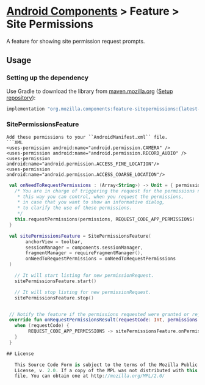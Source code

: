 # [Android Components](../../../README.md) > Feature > Site Permissions

A feature for showing site permission request prompts.

## Usage

### Setting up the dependency

Use Gradle to download the library from [maven.mozilla.org](https://maven.mozilla.org/) ([Setup repository](../../../README.md#maven-repository)):

```Groovy
implementation "org.mozilla.components:feature-sitepermissions:{latest-version}"
```

### SitePermissionsFeature

 ```
 Add these permissions to your ``AndroidManifest.xml`` file.
 ```XML
 <uses-permission android:name="android.permission.CAMERA" />
 <uses-permission android:name="android.permission.RECORD_AUDIO" />
 <uses-permission android:name="android.permission.ACCESS_FINE_LOCATION"/>
 <uses-permission android:name="android.permission.ACCESS_COARSE_LOCATION"/>
 ```

 ```kotlin
  val onNeedToRequestPermissions : (Array<String>) -> Unit = { permissions ->
    /* You are in charge of triggering the request for the permissions needed,
     * this way you can control, when you request the permissions,
     * in case that you want to show an informative dialog,
     * to clarify the use of these permissions.
     */
    this.requestPermissions(permissions, REQUEST_CODE_APP_PERMISSIONS)
  }

  val sitePermissionsFeature = SitePermissionsFeature(
        anchorView = toolbar,
        sessionManager = components.sessionManager,
        fragmentManager = requireFragmentManager(),
        onNeedToRequestPermissions = onNeedToRequestPermissions
  )

    // It will start listing for new permissionRequest.
    sitePermissionsFeature.start()

    // It will stop listing for new permissionRequest.
    sitePermissionsFeature.stop()


  // Notify the feature if the permissions requested were granted or rejected.
  override fun onRequestPermissionsResult(requestCode: Int, permissions: Array<String>, grantResults: IntArray) {
    when (requestCode) {
         REQUEST_CODE_APP_PERMISSIONS -> sitePermissionsFeature.onPermissionsResult(grantResults)
    }
  }

## License

    This Source Code Form is subject to the terms of the Mozilla Public
    License, v. 2.0. If a copy of the MPL was not distributed with this
    file, You can obtain one at http://mozilla.org/MPL/2.0/
